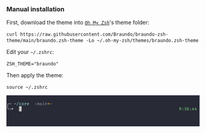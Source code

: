 ### Manual installation

First, download the theme into [`Oh My Zsh`](https://github.com/robbyrussell/oh-my-zsh)'s theme folder:

```
curl https://raw.githubusercontent.com/Braundo/braundo-zsh-theme/main/braundo.zsh-theme -Lo ~/.oh-my-zsh/themes/braundo.zsh-theme
```

Edit your `~/.zshrc`:

```
ZSH_THEME="braundo"
```

Then apply the theme:

```
source ~/.zshrc
```

![screenshot](screenshot.jpg?raw=true)
